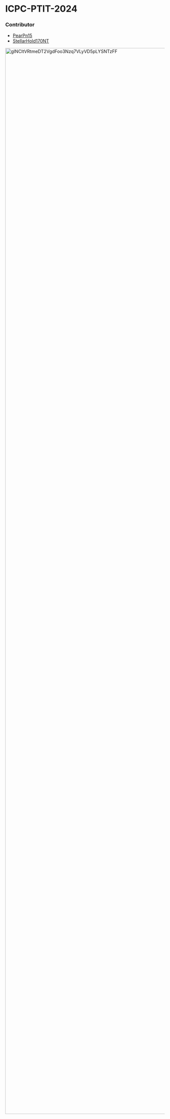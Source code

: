 # ICPC-PTIT-2024
### Contributor
+ [PearPn15](https://github.com/PearPn15)
+ [StellarHold170NT](https://github.com/stellarhold170NT)
<img width="3367" alt="gINCltVRtmeDT2VgdFoo3Nzq7VLyVD5pLYSNTzFF" src="https://github.com/user-attachments/assets/9bf78d90-2439-40e9-90ce-e642ec4945b2">

